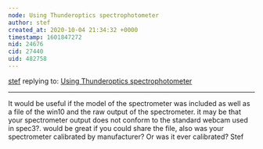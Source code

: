 ```yaml
---
node: Using Thunderoptics spectrophotometer
author: stef
created_at: 2020-10-04 21:34:32 +0000
timestamp: 1601847272
nid: 24676
cid: 27440
uid: 482758
---
```




[stef](../profile/stef) replying to: [Using Thunderoptics spectrophotometer](../notes/jeffkrol/09-29-2020/using-thunderoptics-spectrophotometer)

----
It would be useful if the model of the spectrometer was included as well as a file of the win10 and the raw output of the spectrometer. it may be that your spectrometer output does not conform to the standard webcam used in spec3?. would be great if you could share the file, also was your spectrometer calibrated by manufacturer? Or was it ever calibrated?
Stef